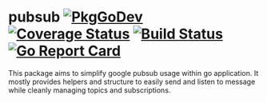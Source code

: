 # pubsub [![PkgGoDev][godoc_img]]() [![Coverage Status][coverage_img]][coverage] [![Build Status][status_img]][status] [![Go Report Card][report_img]][report]
This package aims to simplify google pubsub usage within go application. It mostly
provides helpers and structure to easily send and listen to message while
cleanly managing topics and subscriptions.

[//]: <> (Badges links and images)
[coverage]: https://pkg.go.dev/github.com/elmagician/pubsub?tab=overview
[coverage_img]: https://coveralls.io/repos/github/elmagician/pubsub/badge.svg?branch=main

[status]: https://github.com/elmagician/pubsub/actions
[status_img]: https://github.com/elmagician/pubsub/workflows/CI/badge.svg

[report]: https://goreportcard.com/report/github.com/elmagician/pubsub
[report_img]: https://goreportcard.com/badge/github.com/elmagician/pubsub

[godoc_img]: https://pkg.go.dev/badge/github.com/elmagician/pubsub?tab=overview